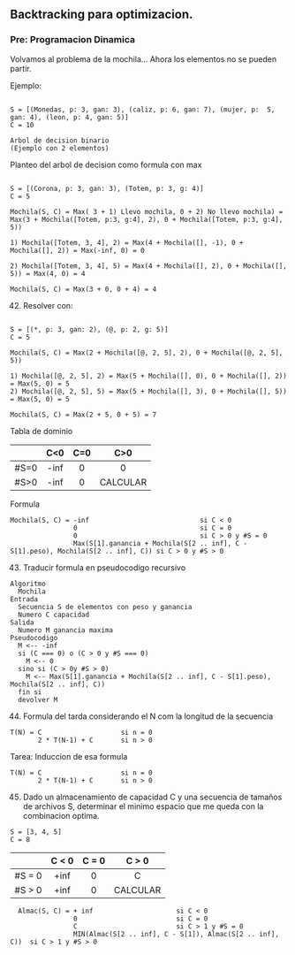 ## Backtracking para optimizacion.

### Pre: Programacion Dinamica

Volvamos al problema de la mochila... Ahora los elementos no se pueden partir.

Ejemplo:

```

S = [(Monedas, p: 3, gan: 3), (caliz, p: 6, gan: 7), (mujer, p:  5, gan: 4), (leon, p: 4, gan: 5)]
C = 10

Arbol de decision binario
(Ejemplo con 2 elementos)

```

Planteo del arbol de decision como formula con max

```

S = [(Corona, p: 3, gan: 3), (Totem, p: 3, g: 4)]
C = 5

Mochila(S, C) = Max( 3 + 1) Llevo mochila, 0 + 2) No llevo mochila) = Max(3 + Mochila([Totem, p:3, g:4], 2), 0 + Mochila([Totem, p:3, g:4], 5))

1) Mochila([Totem, 3, 4], 2) = Max(4 + Mochila([], -1), 0 + Mochila([], 2)) = Max(-inf, 0) = 0

2) Mochila([Totem, 3, 4], 5) = Max(4 + Mochila([], 2), 0 + Mochila([], 5)) = Max(4, 0) = 4

Mochila(S, C) = Max(3 + 0, 0 + 4) = 4

```

42) Resolver con: 

```

S = [(*, p: 3, gan: 2), (@, p: 2, g: 5)]
C = 5

Mochila(S, C) = Max(2 + Mochila([@, 2, 5], 2), 0 + Mochila([@, 2, 5], 5))

1) Mochila([@, 2, 5], 2) = Max(5 + Mochila([], 0), 0 + Mochila([], 2)) = Max(5, 0) = 5
2) Mochila([@, 2, 5], 5) = Max(5 + Mochila([], 3), 0 + Mochila([], 5)) = Max(5, 0) = 5

Mochila(S, C) = Max(2 + 5, 0 + 5) = 7

```

Tabla de dominio


| | C<0 | C=0 | C>0 |
|:---:|:---:|:---:|:---:|
|#S=0|-inf|0|0|
|#S>0|-inf|0|CALCULAR|

Formula

```
Mochila(S, C) = -inf                            si C < 0
                0                               si C = 0
                0                               si C > 0 y #S = 0
                Max(S[1].ganancia + Mochila(S[2 .. inf], C - S[1].peso), Mochila(S[2 .. inf], C)) si C > 0 y #S > 0
```

43) Traducir formula en pseudocodigo recursivo

```
Algoritmo
  Mochila
Entrada
  Secuencia S de elementos con peso y ganancia
  Numero C capacidad
Salida
  Numero M ganancia maxima
Pseudocodigo
  M <-- -inf
  si (C === 0) o (C > 0 y #S === 0)
    M <-- 0
  sino si (C > 0y #S > 0)
    M <-- Max(S[1].ganancia + Mochila(S[2 .. inf], C - S[1].peso), Mochila(S[2 .. inf], C))
  fin si
  devolver M
```

44) Formula del tarda considerando el N com la longitud de la secuencia

```
T(N) = C                    si n = 0
       2 * T(N-1) + C       si n > 0
```

Tarea: Induccion de esa formula

```
T(N) = C                    si n = 0
       2 * T(N-1) + C       si n > 0
```

45) Dado un almacenamiento de capacidad C y una secuencia de tamaños de archivos S, determinar el minimo espacio que me queda con la combinacion optima.

```
S = [3, 4, 5]
C = 8

```

||C < 0|C = 0|C > 0|
|:---:|:---:|:---:|:---:|
|#S = 0|+inf|0|C|
|#S > 0|+inf|0|CALCULAR|

```
  Almac(S, C) = + inf                     si C < 0
                0                         si C = 0
                C                         si C > 1 y #S = 0
                MIN(Almac(S[2 .. inf], C - S[1]), Almac(S[2 .. inf], C))  si C > 1 y #S > 0
```
